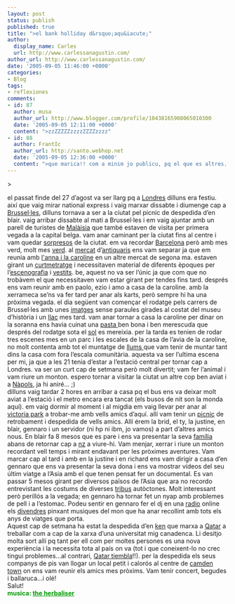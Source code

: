 ```yaml
---
layout: post
status: publish
published: true
title: ">el bank holliday d&rsquo;aqu&iacute;"
author:
  display_name: Carles
  url: http://www.carlessanagustin.com/
author_url: http://www.carlessanagustin.com/
date: '2005-09-05 11:46:00 +0000'
categories:
- Blog
tags:
- reflexiones
comments:
- id: 87
  author: musa
  author_url: http://www.blogger.com/profile/10438165908065010300
  date: '2005-09-05 12:11:00 +0000'
  content: ">zzZZZZZzzzzZZZZzzzz"
- id: 88
  author: FrantIc
  author_url: http://santo.webhop.net
  date: '2005-09-05 12:36:00 +0000'
  content: ">que marica!! com a minim jo publicu, pq el que es altres..."
---
```

<p>>
<div style="float:right;margin-left:10px;margin-bottom:10px;"> <a href="http://www.flickr.com/photos/santopics/39524352/" title="photo sharing"><img src="http://static.flickr.com/23/39524352_297a702917_m.jpg" alt="" /></a> <span style="margin-top:0;font-size:0;"><br /> </span></div>
<p>el passat finde del 27 d&rsquo;agost va ser llarg pq a <a href="http://imagesoftheworld.org/london/035_32.JPG" target="_blank">Londres</a> dilluns era festiu. aix&iacute; que vaig mirar national express i vaig marxar dissabte i diumenge cap a <a href="http://www.soton.ac.uk/%7Ensc103/Upload%20Brussels/Brussels%20-%20Main%20Monument%201.jpg" target="_blank">Brussel&middot;les</a>, dilluns tornava a ser a la ciutat pel picnic de despedida d&rsquo;en blair. vaig arribar dissabte al mati a Brussel&middot;les i em vaig ajuntar amb un parell de turistes de <a href="http://www.worldeyereports.com/Reports/malaysia/images/Malaysia-Main-Photo-%28Photo-.jpg" target="_blank">Mal&agrave;isia</a> que tamb&eacute; estaven de visita per primera vegada a la capital belga. vam anar caminant per la ciutat fins al centre i vam quedar <a href="http://www.hazdenecaz.net/data/media/9/surprise.jpg" target="_blank">sorpresos</a> de la ciutat. em va recordar <a href="http://www.dcc.uchile.cl/%7Erbaeza/fotos/barcelona.jpg" target="_blank">Barcelona</a> per&ograve; amb mes verd, molt mes <a href="http://www.artofphotoshop.com/images/lowres/green%20liquid.jpg" target="_blank">verd</a>. al <a href="http://www.qatarembassy.net/Qatar%20Gallery/shopping/old%20market.JPG" target="_blank">mercat</a> d&rsquo;<a href="http://www.takoma.com/archives/photos/2003/05/co-op%20e-day%20antiques.jpg" target="_blank">antiquaris</a> ens vam separar ja que em reunia amb <a href="http://www.flickr.com/photos/schiavoni-h/40375354/" target="_blank">l'anna i la caroline</a> en un altre mercat de segona ma. estaven girant un <a href="http://www.poisbem.com/sal/kino/elanada_ficheiros/image002.jpg" target="_blank">curtmetratge</a> i necessitaven material de diferents &egrave;poques per l&rsquo;<a href="http://www.thesimstransmogrifier.com/Objects/simprov-scene.jpg" target="_blank">escenografia</a> i <a href="http://www.flickr.com/photos/santopics/39523343/" target="_blank">vestits</a>. be, aquest no va ser l&rsquo;&uacute;nic ja que com que no trob&agrave;vem el que necessitaven vam estar girant per tendes fins tard. despr&eacute;s ens vam reunir amb en paolo, ezio i amo a casa de la caroline. amb la xerrameca se&rsquo;ns va fer tard per anar als karts, per&ograve; sempre hi ha una pr&ograve;xima vegada. el dia seg&uuml;ent van comen&ccedil;ar el rodatge pels carrers de Brussel&middot;les amb unes <a href="http://www.flickr.com/photos/santopics/39524347/" target="_blank">imatges</a> sense paraules girades al costat del museu d&rsquo;hist&ograve;ria i un <a href="http://www.flickr.com/photos/santopics/39524350/" target="_blank">llac</a> mes tard. vam anar tornar a casa la caroline per dinar on la soranna ens havia cuinat una <a href="http://www.nationalgeographic.com/xpeditions/activities/images/pasta.jpg" target="_blank">pasta </a>ben bona i ben merescuda que despr&eacute;s del rodatge sota el <a href="http://library.thinkquest.org/12659/media/solar_system/sun/sun.jpg" target="_blank">sol</a> es mereixia. per la tarda es tenien de rodar tres escenes mes en un parc i les escales de la casa de l&rsquo;avia de la caroline, no molt contenta amb tot el muntatge de <a href="http://www.adaok.com/Lights-Xmas%20@%20WSP%20for%20web.jpg" target="_blank">llums </a>que vam tenir de muntar tant dins la casa com fora l&rsquo;escala comunit&agrave;ria. aquesta va ser l&rsquo;ultima escena per mi, ja que a les 21 tenia d&rsquo;estar a l&rsquo;estaci&oacute; central per tornar cap a Londres. va ser un curt cap de setmana per&ograve; molt divertit; vam fer l&rsquo;animal i vam riure un monton. espero tornar a visitar la ciutat un altre cop ben aviat i a <a href="http://sonolog.livedoor.biz/303027a0.jpg" target="_blank">N&agrave;pols</a>, ja hi anir&eacute;... ;)<br />dilluns vaig tardar 2 hores en arribar a casa pq el bus ens va deixar molt aviat a l&rsquo;estaci&oacute; i el metro encara era tancat (els busos de nit son la monda aqu&iacute;). em vaig dormir al moment i al migdia em vaig llevar per anar al <a href="http://www.viamichelin.com/viamichelin/gbr/dyn/controller/mapPerformPage?pim=true&amp;act=RefineToMap&amp;rnd=1125912909096&amp;E_mg=210505249kS6J305248113446707896MAPB2C1p103gbr54200013191103EUR0008bG9uZG9u000idmljdG9yaWEgcGFyaw1100&amp;stat=ambiguous_map&amp;strChoice=0" target="_blank">victoria park</a> a trobar-me amb vells amics d&rsquo;aqu&iacute;. all&iacute; vam tenir un <a href="http://www.flickr.com/photos/santopics/39530072/" target="_blank">picnic</a> de retrobament i despedida de vells amics. All&iacute; &eacute;rem la brid, el ty, la justine, en blair, gennaro i un servidor (ni hp ni ibm, jo vamos) a part d&rsquo;altres amics nous. En blair fa 8 mesos que es pare i ens va presentar la seva <a href="http://www.flickr.com/photos/santopics/39530071/" target="_blank">fam&iacute;lia</a> abans de retornar cap a <a href="http://www.swarpa.net/%7Edanforth/photos/nz/lakewakatipu.JPG" target="_blank">nz</a> a viure-hi. Vam menjar, xerrar i riure un monton recordant vell temps i mirant endavant per les pr&ograve;ximes aventures. Vam marcar cap al tard i amb en la justine i en richard ens vam dirigir a casa d&rsquo;en gennaro que ens va presentar la seva dona i ens va mostrar v&iacute;deos del seu &uacute;ltim viatge a l&rsquo;Asia amb el que tenen pensat fer un documental. Es van passar 5 mesos girant per diversos pa&iuml;sos de l&rsquo;Asia que ara no recordo entrevistant les costums de diverses <a href="http://www.klap.net/vogelvlucht/australie/aboriginal-boomerang.jpg" target="_blank">tribus</a> aut&ograve;ctones. Molt interessant per&ograve; perill&oacute;s a la vegada; en gennaro ha tornar fet un nyap amb problemes de pell i a l&rsquo;estomac. Podeu sentir en gennaro fer el dj en una <a href="http://www.wirelessfm.net/" target="_blank">radio</a> online els <a href="http://www.wirelessfm.net/schedule.htm" target="_blank">divendres</a> pinxant musiques del mon que ha anar recollint amb tots els anys de viatges que porta.<br />Aquest cap de setmana ha estat la despedida d&rsquo;en <a href="http://www.flickr.com/photos/santopics/8293710/" target="_blank">ken</a> que marxa a <a href="http://www.pietons.cicrp.jussieu.fr/pietons/qatar.jpg" target="_blank">Qatar</a> a treballar com a cap de la xarxa d&rsquo;una universitat mig canadenca. Li desitjo molta sort all&iacute; pq tant per ell com per moltes persones es una nova experi&egrave;ncia i la necessita tota al pa&iacute;s on va (tot i que coneixent-lo no crec tingui problemes...al contrari, <a href="http://www.flickr.com/photos/santopics/12325999/" target="_blank">Qatar tiembla</a>!!). per la despedida els seus companys de pis van llogar un local petit i calor&oacute;s al centre de <a href="http://www.ministryofpropaganda.co.uk/blogimages/20031215-camden.jpg" target="_blank">camden town</a> on ens vam reunir els amics mes pr&ograve;xims. Vam tenir concert, begudes i ballaruca...i ol&eacute;!<br />Salut!<br /><span style="font-weight:bold;color:rgb(0,153,0);">musica: </span><a style="font-weight:bold;color:rgb(0,153,0);" href="http://www.herbaliser.com/" target="_blank">the herbaliser</a></p>
